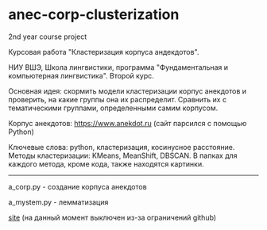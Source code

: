 # anec-corp-clusterization
2nd year course project


Курсовая работа "Кластеризация корпуса андекдотов". 


НИУ ВШЭ, Школа лингвистики, программа "Фундаментальная и компьютерная лингвистика". Второй курс.

Основная идея: скормить модели кластеризации корпус анекдотов и проверить, на какие группы она их распределит. Сравнить их с тематическими группами, определенными самим корпусом.


Корпус анекдотов: https://www.anekdot.ru (сайт парсился с помощью Python)


Ключевые слова: python, кластеризация, косинусное расстояние.
Методы кластеризации: KMeans, MeanShift, DBSCAN. В папках для каждого метода, кроме кода, также находятся картинки.

***
a_corp.py - создание корпуса анекдотов

a_mystem.py - лемматизация

[site](https://tozdo.github.io/anec-corp-clusterization) (на данный момент выключен из-за ограничений github)
